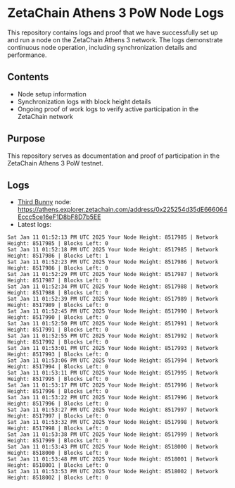 # ZetaChain Athens 3 PoW Node Logs
This repository contains logs and proof that we have successfully set up and run a node on the ZetaChain Athens 3 network. The logs demonstrate continuous node operation, including synchronization details and performance.

## Contents
- Node setup information
- Synchronization logs with block height details
- Ongoing proof of work logs to verify active participation in the ZetaChain network

## Purpose
This repository serves as documentation and proof of participation in the ZetaChain Athens 3 PoW testnet.

## Logs

- [Third Bunny](https://thirdbunny.xyz/) node: https://athens.explorer.zetachain.com/address/0x225254d35dE666064Eccc5ce16eF1D8bF8D7b5EE
- Latest logs:
```
Sat Jan 11 01:52:13 PM UTC 2025 Your Node Height: 8517985 | Network Height: 8517985 | Blocks Left: 0
Sat Jan 11 01:52:18 PM UTC 2025 Your Node Height: 8517985 | Network Height: 8517986 | Blocks Left: 1
Sat Jan 11 01:52:23 PM UTC 2025 Your Node Height: 8517986 | Network Height: 8517986 | Blocks Left: 0
Sat Jan 11 01:52:29 PM UTC 2025 Your Node Height: 8517987 | Network Height: 8517987 | Blocks Left: 0
Sat Jan 11 01:52:34 PM UTC 2025 Your Node Height: 8517988 | Network Height: 8517988 | Blocks Left: 0
Sat Jan 11 01:52:39 PM UTC 2025 Your Node Height: 8517989 | Network Height: 8517989 | Blocks Left: 0
Sat Jan 11 01:52:45 PM UTC 2025 Your Node Height: 8517990 | Network Height: 8517990 | Blocks Left: 0
Sat Jan 11 01:52:50 PM UTC 2025 Your Node Height: 8517991 | Network Height: 8517991 | Blocks Left: 0
Sat Jan 11 01:52:55 PM UTC 2025 Your Node Height: 8517992 | Network Height: 8517992 | Blocks Left: 0
Sat Jan 11 01:53:01 PM UTC 2025 Your Node Height: 8517993 | Network Height: 8517993 | Blocks Left: 0
Sat Jan 11 01:53:06 PM UTC 2025 Your Node Height: 8517994 | Network Height: 8517994 | Blocks Left: 0
Sat Jan 11 01:53:11 PM UTC 2025 Your Node Height: 8517995 | Network Height: 8517995 | Blocks Left: 0
Sat Jan 11 01:53:17 PM UTC 2025 Your Node Height: 8517996 | Network Height: 8517996 | Blocks Left: 0
Sat Jan 11 01:53:22 PM UTC 2025 Your Node Height: 8517996 | Network Height: 8517996 | Blocks Left: 0
Sat Jan 11 01:53:27 PM UTC 2025 Your Node Height: 8517997 | Network Height: 8517997 | Blocks Left: 0
Sat Jan 11 01:53:32 PM UTC 2025 Your Node Height: 8517998 | Network Height: 8517998 | Blocks Left: 0
Sat Jan 11 01:53:38 PM UTC 2025 Your Node Height: 8517999 | Network Height: 8517999 | Blocks Left: 0
Sat Jan 11 01:53:43 PM UTC 2025 Your Node Height: 8518000 | Network Height: 8518000 | Blocks Left: 0
Sat Jan 11 01:53:48 PM UTC 2025 Your Node Height: 8518001 | Network Height: 8518001 | Blocks Left: 0
Sat Jan 11 01:53:53 PM UTC 2025 Your Node Height: 8518002 | Network Height: 8518002 | Blocks Left: 0
```
